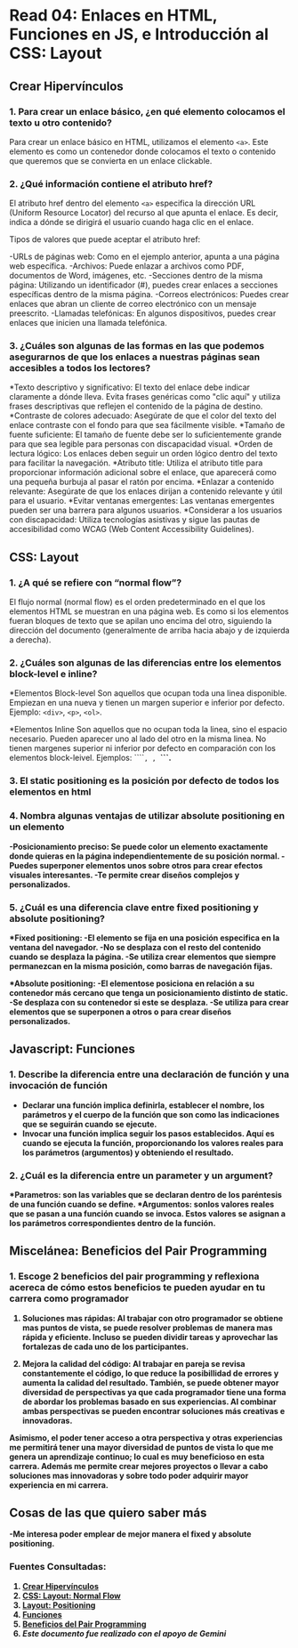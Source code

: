 # Read 04: Enlaces en HTML, Funciones en JS, e Introducción al CSS: Layout

## Crear Hipervínculos

### 1. Para crear un enlace básico, ¿en qué elemento colocamos el texto u otro contenido?

Para crear un enlace básico en HTML, utilizamos el elemento ```<a>```. Este elemento es como un contenedor donde colocamos el texto o contenido que queremos que se convierta en un enlace clickable.

### 2. ¿Qué información contiene el atributo href?

El atributo href dentro del elemento ```<a>``` especifica la dirección URL (Uniform Resource Locator) del recurso al que apunta el enlace. Es decir, indica a dónde se dirigirá el usuario cuando haga clic en el enlace.

Tipos de valores que puede aceptar el atributo href:

-URLs de páginas web: Como en el ejemplo anterior, apunta a una página web específica.
-Archivos: Puede enlazar a archivos como PDF, documentos de Word, imágenes, etc.
-Secciones dentro de la misma página: Utilizando un identificador (#), puedes crear enlaces a secciones específicas dentro de la misma página.
-Correos electrónicos: Puedes crear enlaces que abran un cliente de correo electrónico con un mensaje preescrito.
-Llamadas telefónicas: En algunos dispositivos, puedes crear enlaces que inicien una llamada telefónica.

### 3. ¿Cuáles son algunas de las formas en las que podemos asegurarnos de que los enlaces a nuestras páginas sean accesibles a todos los lectores?

*Texto descriptivo y significativo: El texto del enlace debe indicar claramente a dónde lleva. Evita frases genéricas como "clic aquí" y utiliza frases descriptivas que reflejen el contenido de la página de destino.
*Contraste de colores adecuado: Asegúrate de que el color del texto del enlace contraste con el fondo para que sea fácilmente visible.
*Tamaño de fuente suficiente: El tamaño de fuente debe ser lo suficientemente grande para que sea legible para personas con discapacidad visual.
*Orden de lectura lógico: Los enlaces deben seguir un orden lógico dentro del texto para facilitar la navegación.
*Atributo title: Utiliza el atributo title para proporcionar información adicional sobre el enlace, que aparecerá como una pequeña burbuja al pasar el ratón por encima.
*Enlazar a contenido relevante: Asegúrate de que los enlaces dirijan a contenido relevante y útil para el usuario.
*Evitar ventanas emergentes: Las ventanas emergentes pueden ser una barrera para algunos usuarios.
*Considerar a los usuarios con discapacidad: Utiliza tecnologías asistivas y sigue las pautas de accesibilidad como WCAG (Web Content Accessibility Guidelines).

## CSS: Layout

### 1. ¿A qué se refiere con “normal flow”?

El flujo normal (normal flow) es el orden predeterminado en el que los elementos HTML se muestran en una página web. Es como si los elementos fueran bloques de texto que se apilan uno encima del otro, siguiendo la dirección del documento (generalmente de arriba hacia abajo y de izquierda a derecha).

### 2. ¿Cuáles son algunas de las diferencias entre los elementos block-level e inline?

*Elementos Block-level
Son aquellos que ocupan toda una linea disponible. Empiezan en una nueva y tienen un margen superior e inferior por defecto. Ejemplo: ```<div>```, ```<p>```, ```<ol>```.

*Elementos Inline
Son aquellos que no ocupan toda la linea, sino el espacio necesario. Pueden aparecer uno al lado del otro en la misma linea. No tienen margenes superior ni inferior por defecto en comparación con los elementos block-leivel. Ejemplos: ````<span>```, ```<a>```, ```<strong>```.

### 3. El **static** positioning es la posición por defecto de todos los elementos en html

### 4. Nombra algunas ventajas de utilizar absolute positioning en un elemento

-Posicionamiento preciso: Se puede color un elemento exactamente donde quieras en la página independientemente de su posición normal.
-Puedes superponer elementos unos sobre otros para crear efectos visuales interesantes.
-Te permite crear diseños complejos y personalizados.

### 5. ¿Cuál es una diferencia clave entre fixed positioning y absolute positioning?

*Fixed positioning:
-El elemento se fija en una posición especifica en la ventana del navegador.
-No se desplaza con el resto del contenido cuando se desplaza la página.
-Se utiliza crear elementos que siempre permanezcan en la misma posición, como barras de navegación fijas.

*Absolute positioning:
-El elementose posiciona en relación a su contenedor más cercano que tenga un posicionamiento distinto de static.
-Se desplaza con su contenedor si este se desplaza.
-Se utiliza para crear elementos que se superponen a otros o para crear diseños personalizados.

## Javascript: Funciones

### 1. Describe la diferencia entre una declaración de función y una invocación de función

* Declarar una función implica definirla, establecer el nombre, los parámetros y el cuerpo de la función que son como las indicaciones que se seguirán cuando se ejecute.
* Invocar una función implica seguir los pasos establecidos. Aquí es cuando se ejecuta la función, proporcionando los valores reales para los parámetros (argumentos) y obteniendo el resultado.

### 2. ¿Cuál es la diferencia entre un parameter y un argument?

*Parametros: son las variables que se declaran dentro de los paréntesis de una función cuando se define.
*Argumentos: sonlos valores reales que se pasan a una función cuando se invoca. Estos valores se asignan a los parámetros correspondientes dentro de la función.

## Miscelánea: Beneficios del Pair Programming

### 1. Escoge 2 beneficios del pair programming y reflexiona acereca de cómo estos beneficios te pueden ayudar en tu carrera como programador

1. Soluciones mas rápidas: Al trabajar con otro programador se obtiene mas puntos de vista, se puede resolver problemas de manera mas rápida y eficiente. Incluso se pueden dividir tareas y aprovechar las fortalezas de cada uno de los participantes. 

2. Mejora la calidad del código: Al trabajar en pareja se revisa constantemente el código, lo que reduce la posibillidad de errores y aumenta la calidad del resultado. También, se puede obtener mayor diversidad de perspectivas ya que cada programador tiene una forma de abordar los problemas basado en sus experiencias. Al combinar ambas perspectivas se pueden encontrar soluciones más creativas e innovadoras.

Asimismo, el poder tener acceso a otra perspectiva y otras experiencias me permitirá tener una mayor diversidad de puntos de vista lo que me genera un aprendizaje continuo; lo cual es muy beneficioso en esta carrera. Además me permite crear mejores proyectos o llevar a cabo soluciones mas innovadoras y sobre todo poder adquirir mayor experiencia en mi carrera.

## Cosas de las que quiero saber más

-Me interesa poder emplear de mejor manera el fixed y absolute positioning. 

### **Fuentes Consultadas:**

1. [Crear Hipervínculos](https://developer.mozilla.org/es/docs/Learn/HTML/Introduction_to_HTML/Creating_hyperlinks)
2. [CSS: Layout: Normal Flow](https://developer.mozilla.org/es/docs/Learn/CSS/CSS_layout/Normal_Flow)
3. [Layout: Positioning](https://developer.mozilla.org/en-US/docs/Learn/CSS/CSS_layout/Positioning)
4. [Funciones](https://imoralescs.gitbooks.io/javascript/content/funciones.html)
5. [Beneficios del Pair Programming](https://apiumacademy.com/es/beneficios-pair-programming/)
6. *Este documento fue realizado con el apoyo de Gemini*